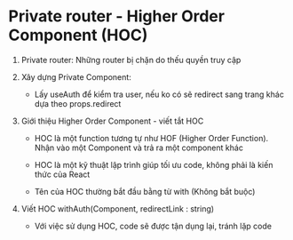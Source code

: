 # Private router - Higher Order Component (HOC)

1. Private router: Những router bị chặn do thếu quyền truy cập

2. Xây dựng Private Component:

    - Lấy useAuth để kiểm tra user, nếu ko có sẽ redirect sang trang khác dựa theo props.redirect

3. Giới thiệu Higher Order Component - viết tắt HOC

    - HOC là một function tương tự như HOF (Higher Order Function). Nhận vào một Component và trả ra một component khác

    - HOC là một kỹ thuật lập trình giúp tối ưu code, không phải là kiến thức của React

    - Tên của HOC thường bắt đầu bằng từ with (Không bắt buộc)


4. Viết HOC withAuth(Component, redirectLink : string)

    - Với việc sử dụng HOC, code sẽ được tận dụng lại, tránh lặp code
